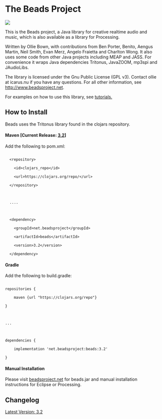 


# The Beads Project
![](http://www.beadsproject.net/minimalismheader.jpeg)

This is the Beads project, a Java library for creative realtime audio and music, which is also available as a library for Processing.

Written by Ollie Bown, with contributions from Ben Porter, Benito, Aengus Martin, Neil Smith, Evan Merz, Angelo Fraietta and Charlton Wong. It also uses some code from other Java projects including MEAP and JASS. For convenience it wraps Java dependencies Tritonus, JavaZOOM, mp3spi and JAudioLibs.

The library is licensed under the Gnu Public License (GPL v3). Contact ollie at icarus.nu if you have any questions.
For all other information, see http://www.beadsproject.net.

For examples on how to use this library, see [tutorials.](https://github.com/orsjb/beads/tree/master/src/beads_tutorial/java)
## How to Install



Beads uses the Tritonus library found in the clojars repository.<br>



#### Maven    \[Current Release: [3.2](https://search.maven.org/artifact/net.beadsproject/beads/3.2/jar)\]

Add the following to pom.xml:



```

  <repository>

    <id>clojars_repo</id>

    <url>https://clojars.org/repo/</url>

  </repository>

  

  ....

  

  <dependency>

    <groupId>net.beadsproject</groupId>

    <artifactId>beads</artifactId>

    <version>3.2</version>

  </dependency>

```



#### Gradle



Add the following to build.gradle:



```

repositories {

    maven {url "https://clojars.org/repo"}

}



...



dependencies {

    implementation 'net.beadsproject:beads:3.2'

}

```



#### Manual Installation

Please visit [beadsproject.net](http://www.beadsproject.net) for beads.jar and manual installation instructions for Eclipse or Processing.



## Changelog



[Latest Version: 3.2](https://github.com/orsjb/beads/blob/master/CHANGELOG.md)
